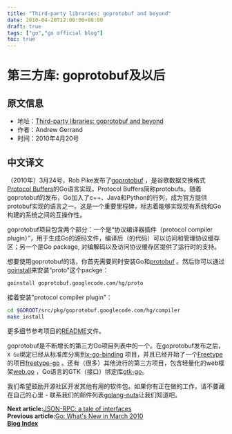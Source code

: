 ```yaml
---
title: "Third-party libraries: goprotobuf and beyond"
date: 2010-04-20T12:00:00+08:00
draft: true
tags: ["go","go official blog"]
toc: true
---
```


# 第三方库: goprotobuf及以后

## 原文信息

* 地址：[Third-party libraries: goprotobuf and beyond](https://go.dev/blog/protobuf)
* 作者：Andrew Gerrand
* 时间：2010年4月20号

## 中文译文

（2010年）3月24号，Rob Pike发布了[goprotobuf](http://code.google.com/p/goprotobuf/)
，是谷歌数据交换格式[Protocol Buffers](http://code.google.com/apis/protocolbuffers/docs/overview.html)的Go语言实现，Protocol
Buffers简称protobufs。随着goprotobuf的发布，Go加入了c++、Java和Python的行列，成为官方提供protobuf实现的语言之一。这是一个重要里程碑，标志着能够实现现有系统和Go构建的系统之间的互操作性。

goprotobuf项目包含两个部分：一个是“协议编译器插件（protocol compiler plugin）”，用于生成Go的源码文件，编译后（的代码）可以访问和管理协议缓存区；另一个是Go
package, 对编解码以及访问协议缓存区提供了运行时的支持。

想要使用goprotobuf的话，你首先需要同时安装Go和[protobuf](http://code.google.com/p/protobuf/)
。然后你可以通过[goinstall](https://go.dev/cmd/goinstall/)来安装“proto”这个packge：

```bash
goinstall goprotobuf.googlecode.com/hg/proto
```

接着安装"protocol compiler plugin"：

```bash
cd $GOROOT/src/pkg/goprotobuf.googlecode.com/hg/compiler
make install
```

更多细节参考项目的[README](http://code.google.com/p/goprotobuf/source/browse/README)文件。

goprotobuf是不断增长的第三方Go项目列表中的一个。在goprotobuf发布之后，`X
Go`绑定已经从标准库分离到[x-go-binding](http://code.google.com/p/x-go-binding/)
项目，并且已经开始了一个[Freetype](http://www.freetype.org/)的项目[freetype-go](http://code.google.com/p/freetype-go/)
。还有（很多）其他流行的第三方项目，包含轻量化的web框架[web.go](http://github.com/hoisie/web.go)
，Go语言的GTK（接口）绑定库[gtk-go](http://github.com/mattn/go-gtk)。

我们希望鼓励开源社区开发其他有用的软件包。如果你有正在做的工作，请不要藏在自己的心里 -
联系我们的邮件列表[golang-nuts](http://groups.google.com/group/golang-nuts)让我们知道吧。

**Next article:**[JSON-RPC: a tale of interfaces](https://huija.github.io/go-json-rpc/)\
**Previous article:**[Go: What's New in March 2010](https://huija.github.io/go-hello-world/)\
**[Blog Index](https://huija.github.io/tags/go-official-blog/)**